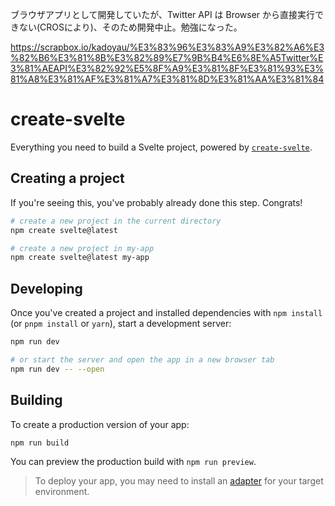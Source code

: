 ブラウザアプリとして開発していたが、Twitter API は Browser から直接実行できない(CROSにより)、そのため開発中止。勉強になった。

https://scrapbox.io/kadoyau/%E3%83%96%E3%83%A9%E3%82%A6%E3%82%B6%E3%81%8B%E3%82%89%E7%9B%B4%E6%8E%A5Twitter%E3%81%AEAPI%E3%82%92%E5%8F%A9%E3%81%8F%E3%81%93%E3%81%A8%E3%81%AF%E3%81%A7%E3%81%8D%E3%81%AA%E3%81%84

# create-svelte

Everything you need to build a Svelte project, powered by [`create-svelte`](https://github.com/sveltejs/kit/tree/master/packages/create-svelte).

## Creating a project

If you're seeing this, you've probably already done this step. Congrats!

```bash
# create a new project in the current directory
npm create svelte@latest

# create a new project in my-app
npm create svelte@latest my-app
```

## Developing

Once you've created a project and installed dependencies with `npm install` (or `pnpm install` or `yarn`), start a development server:

```bash
npm run dev

# or start the server and open the app in a new browser tab
npm run dev -- --open
```

## Building

To create a production version of your app:

```bash
npm run build
```

You can preview the production build with `npm run preview`.

> To deploy your app, you may need to install an [adapter](https://kit.svelte.dev/docs/adapters) for your target environment.
